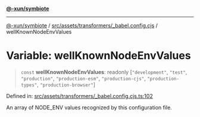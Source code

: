 [**@-xun/symbiote**](../../../../../README.md)

***

[@-xun/symbiote](../../../../../README.md) / [src/assets/transformers/\_babel.config.cjs](../README.md) / wellKnownNodeEnvValues

# Variable: wellKnownNodeEnvValues

> `const` **wellKnownNodeEnvValues**: readonly \[`"development"`, `"test"`, `"production"`, `"production-esm"`, `"production-cjs"`, `"production-types"`, `"production-browser"`\]

Defined in: [src/assets/transformers/\_babel.config.cjs.ts:102](https://github.com/Xunnamius/symbiote/blob/3708c142929779cedae6f80fd8d92e8d468daaf9/src/assets/transformers/_babel.config.cjs.ts#L102)

An array of NODE_ENV values recognized by this configuration file.
